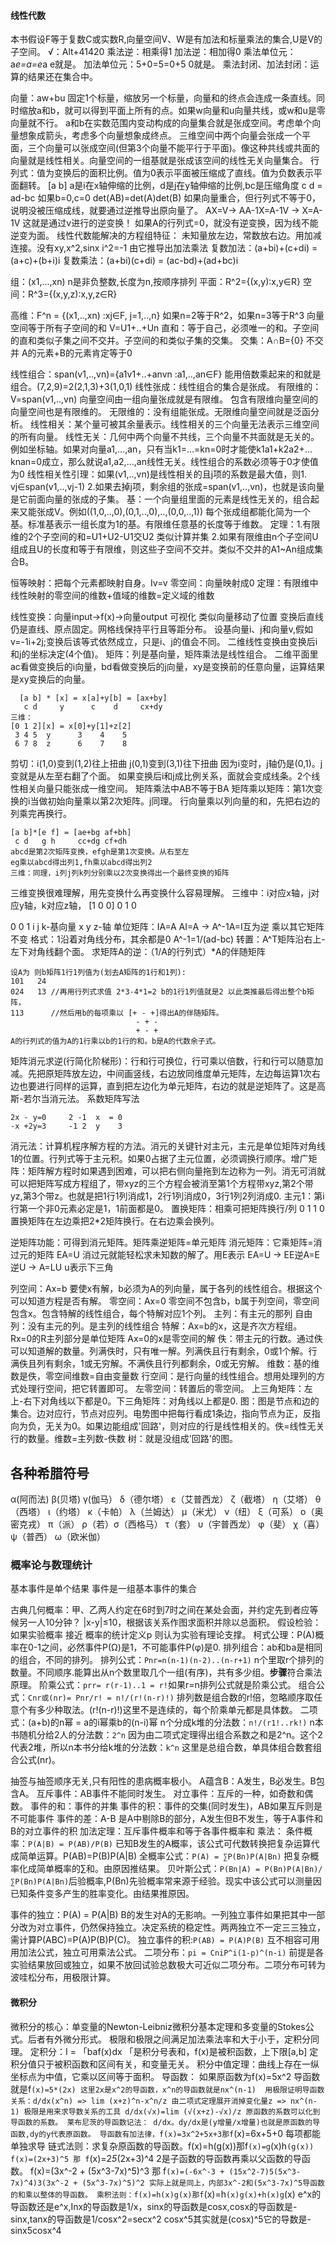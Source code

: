 #### 线性代数
本书假设F等于复数C或实数R,向量空间V、W是有加法和标量乘法的集合,U是V的子空间。
√：Alt+41420
乘法逆：相乘得1 
加法逆：相加得0
乘法单位元：a*e=a=e*a e就是。
加法单位元：5+0=5=0+5 0就是。
乘法封闭、加法封闭：运算的结果还在集合中。

向量：aw+bu 固定1个标量，缩放另一个标量，向量和的终点会连成一条直线。同时缩放a和b，就可以得到平面上所有的点。如果w向量和u向量共线，或w和u是零向量就不行。 a和b在实数范围内变动构成的向量集合就是张成空间。考虑单个向量想象成箭头，考虑多个向量想象成终点。 三维空间中两个向量会张成一个平面，三个向量可以张成空间(但第3个向量不能平行于平面)。像这种共线或共面的向量就是线性相关。向量空间的一组基就是张成该空间的线性无关向量集合。
行列式：值为变换后的面积比例。值为0表示平面被压缩成了直线。值为负数表示平面翻转。
[a b]     a是i在x轴伸缩的比例，d是j在y轴伸缩的比例,bc是压缩角度
 c d = ad-bc 如果b=0,c=0
det(AB)=det(A)det(B) 
如果向量重合，但行列式不等于0，说明没被压缩成线，就要通过逆推导出原向量了。
AX=V-> AA-1X=A-1V -> X=A-1V 这就是通过v进行的逆变换！ 如果A的行列式=0，就没有逆变换，因为线不能逆变为面。
线性代数能解决的方程组特征： 未知量放左边，常数放右边。用加减连接。没有xy,x^2,sinx
i^2=-1 由它推导出加法乘法
复数加法：(a+bi)+(c+di) = (a+c)+(b+i)i
复数乘法：(a+bi)(c+di) = (ac-bd)+(ad+bc)i

组：(x1,...,xn) n是非负整数,长度为n,按顺序排列
平面：R^2={(x,y):x,y∈R}
空间：R^3={(x,y,z):x,y,z∈R}

高维：F^n = {(x1,..,xn) :xj∈F, j=1,..,n}  如果n=2等于R^2，如果n=3等于R^3
向量空间等于所有子空间的和 V=U1+..+Un
直和：等于自己，必须唯一的和。子空间的直和类似子集之间不交并。子空间的和类似子集的交集。
交集：A∩B={0} 不交并 A的元素+B的元素肯定等于0

线性组合：span(v1,..,vn)={a1v1+..+anvn :a1,..,an∈F} 能用倍数乘起来的和就是组合。(7,2,9)=2(2,1,3)+3(1,0,1)
线性张成：线性组合的集合是张成。
有限维的：V=span(v1,..,vn) 向量空间由一组向量张成就是有限维。 包含有限维向量空间的向量空间也是有限维的。
无限维的：没有组能张成。无限维向量空间就是泛函分析。
线性相关：某个量可被其余量表示。线性相关的三个向量无法表示三维空间的所有向量。
线性无关：几何中两个向量不共线，三个向量不共面就是无关的。例如坐标轴。如果对向量a1,…,an，只有当k1=…=kn=0时才能使k1a1+k2a2+…knan=0成立，那么就说a1,a2,…,an线性无关。线性组合的系数必须等于0才使值为0
线性相关性引理：如果(v1,..,vn)是线性相关的且j项的系数是最大值，则1. vj∈span(v1,..,vj-1) 2.如果去掉j项，剩余组的张成=span(v1,..,vn)，也就是该向量是它前面向量的张成的子集。
基：一个向量组里面的元素是线性无关的，组合起来又能张成V。例如((1,0,..,0),(0,1,..,0),..,(0,0,..,1)) 每个张成组都能化简为一个基。标准基表示一组长度为1的基。有限维任意基的长度等于维数。
定理：1.有限维的2个子空间的和=U1+U2-U1交U2 类似计算并集 2.如果有限维由n个子空间U组成且U的长度和等于有限维，则这些子空间不交并。类似不交并的A1~An组成集合B。

恒等映射：把每个元素都映射自身。Iv=v
零空间：向量映射成0
定理：有限维中线性映射的零空间的维数+值域的维数=定义域的维数

线性变换：向量input->f(x)->向量output 可视化 类似向量移动了位置 变换后直线仍是直线、原点固定。网格线保持平行且等距分布。
设基向量i、j和向量v,假如v=-1i+2j;变换后该等式依然成立，只是i、j的值会不同。
二维线性变换由变换后i和j的坐标决定(4个值)。
矩阵：列是基向量，矩阵乘法是线性组合。 二维平面里 ac看做变换后的i向量，bd看做变换后的j向量，xy是变换前的任意向量，运算结果是xy变换后的向量。
```
  [a b] * [x] = x[a]+y[b] = [ax+by]
   c d     y      c    d     cx+dy
三维：
[0 1 2][x] = x[0]+y[1]+z[2]
 3 4 5  y      3    4    5
 6 7 8  z      6    7    8
``` 
剪切：i(1,0)变到(1,2)往上扭曲 j(0,1)变到(3,1)往下扭曲 因为i变时，j轴仍是(0,1)。j变就是从左至右翻了个面。
如果变换后i和j成比例关系，面就会变成线条。2个线性相关向量只能张成一维空间。
矩阵乘法中AB不等于BA
矩阵乘以矩阵：第1次变换的i当做初始向量乘以第2次矩阵。j同理。 行向量乘以列向量的和，先把右边的列乘完再换行。
```
[a b]*[e f] = [ae+bg af+bh]
 c d   g h     cc+dg cf+dh
abcd是第2次矩阵变换，efgh是第1次变换。从右至左
eg乘以abcd得出列1,fh乘以abcd得出列2
三维：同理，i列j列k列分别乘以2次变换得出一个最终变换的矩阵
```
三维变换很难理解，用先变换什么再变换什么容易理解。
三维中：i对应x轴，j对应y轴，k对应z轴，
[1 0 0]
 0 1 0 

 0 0 1
 i j k-基向量
 x y z-轴
单位矩阵：IA=A AI=A -> A^-1A=I互为逆  乘以其它矩阵不变   格式：1沿着对角线分布，其余都是0 
 A^-1=1/(ad-bc)
转置：A^T矩阵沿右上-左下对角线翻个面。
求矩阵A的逆：（1/A的行列式）*A的伴随矩阵
```
设A为 则b矩阵1行1列值为(划去A矩阵的1行和1列):
101   24
024   13 //再用行列式求值 2*3-4*1=2 b的1行1列值就是2 以此类推最后得出整个b矩阵，
113      //然后用b的每项乘以 [+ - +]得出A的伴随矩阵。 
                            - + -
                            + - +  
A的行列式的值为A的1行乘以b的1行的和。b是A的代数余子式。
```
矩阵消元求逆(行简化阶梯形)：行和行可换位，行可乘以倍数，行和行可以随意加减。先把原矩阵放左边，中间画竖线，右边放同维度单元矩阵，左边每运算1次右边也要进行同样的运算，直到把左边化为单元矩阵，右边的就是逆矩阵了。这是高斯-若尔当消元法。
系数矩阵写法
```
2x - y=0     2 -1  x  = 0
-x +2y=3     -1 2  y    3
```
消元法：计算机程序解方程的方法。消元的关键针对主元，主元是单位矩阵对角线1的位置。行列式等于主元积。如果0占据了主元位置，必须调换行顺序。增广矩阵：矩阵解方程时如果遇到困难，可以把右侧向量拖到左边称为一列。消无可消就可以把矩阵写成方程组了，带xyz的三个方程会被消至第1个方程带xyz,第2个带yz,第3个带z。也就是把1行1列消成1，2行1列消成0，3行1列2列消成0.
主元1：第i行第一个非0元素必定是1，1前面都是0。
置换矩阵：相乘可把矩阵换行/列
		0 1
		1 0 置换矩阵在左边乘把2*2矩阵换行。在右边乘会换列。

逆矩阵功能：可得到消元矩阵。矩阵乘逆矩阵=单元矩阵
消元矩阵：它乘矩阵=消过元的矩阵 EA=U 消过元就能轻松求未知数的解了。用E表示
EA=U -> EE逆A=E逆U -> A=LU u表示下三角

列空间：Ax=b 要使x有解，b必须为A的列向量，属于各列的线性组合。根据这个可以知道方程是否有解。
零空间：Ax=0 零空间不包含b，b属于列空间，零空间包含x。包含特解的线性组合，每个特解对应1个列。
主列：有主元的那列
自由列：没有主元的列。是主列的线性组合
特解：Ax=b的x，这是齐次方程组。 Rx=0的R主列部分是单位矩阵 Ax=0的x是零空间的解
佚：带主元的行数。通过佚可以知道解的数量。列满佚时，只有唯一解。列满佚且行有剩余，0或1个解。行满佚且列有剩余，1或无穷解。不满佚且行列都剩余，0或无穷解。
维数：基的维数是佚，零空间维数=自由变量数
行空间：是行向量的线性组合。想用处理列的方式处理行空间，把它转置即可。
左零空间：转置后的零空间。
上三角矩阵：左上-右下对角线以下都是0。下三角矩阵：对角线以上都是0.
图：图是节点和边的集合。边对应行，节点对应列。电势图中把每行看成1条边，指向节点为正，反指向为负，无关为0。如果边能组成'回路'，则对应的行是线性相关的。佚=线性无关行的数量。维数=主列数-佚数
树：就是没组成'回路'的图。


## 各种希腊符号
α(阿而法) β(贝塔) γ(伽马） δ（德尔塔） ε（艾普西龙） ζ（截塔） η（艾塔） θ（西塔） ι（约塔） κ（卡帕） λ（兰姆达） μ（米尤） ν（纽） ξ（可系） ο（奥密克戎） π（派） ρ（若）σ（西格马） τ（套） υ（宇普西龙） φ（斐） χ（喜） ψ（普西） ω（欧米伽）
### 概率论与数理统计
基本事件是单个结果 事件是一组基本事件的集合
 
古典几何概率：甲、乙两人约定在6时到7时之间在某处会面，并约定先到者应等候另一人10分钟？ |x-y|≤10，根据该关系作图求面积并除以总面积。
假设检验：如果实验概率 接近 概率的统计定义p 则认为实验有理论支撑。
柯式公理：P(A)概率在0-1之间，必然事件P(Ω)是1，不可能事件P(φ)是0.
排列组合：ab和ba是相同的组合，不同的排列。
排列公式：`Pnr=n(n-1)(n-2)..(n-r+1)` n个里取r个排列的数量。不同顺序.能算出从n个数里取几个一组(有序)，共有多少组。**步骤**符合乘法原理。
阶乘公式：`prr= r(r-1)..1 = r!`如果r=n排列公式就是阶乘公式。
组合公式：`Cnr或(nr)= Pnr/r! = n!/(r!(n-r)!)` 排列数是组合数的r!倍，忽略顺序取任意个有多少种取法。(r!(n-r)!)这里不是连续的，每个阶乘单元都是具体数。
二项式：(a+b)的n幂 = a的i幂乘b的(n-i)幂
n个分成k堆的分法数：`n!/(r1!..rk!)`
n本书随机分给2人的分法数：`2^n`      因为由二项式定理得出组合系数之和是2^n。这个2代表2堆，所以n本书分给k堆的分法数：`k^n` 这里是总组合数，单具体组合数套组合公式(nr)。

抽签与抽签顺序无关,只有阳性的患病概率极小。
A蕴含B：A发生，B必发生。B包含A。
互斥事件：AB事件不能同时发生。
对立事件：互斥的一种，如奇数和偶数。
事件的和：事件的并集
事件的积：事件的交集(同时发生)，AB如果互斥则是不可能事件
事件的差：A-B 是A中剔除B的部分，A发生但B不发生，等于A事件和B的对立事件的积
加法定理：互斥事件概率和等于各事件概率和
乘法：
条件概率：`P(A|B) = P(AB)/P(B)` 已知B发生的A概率，该公式可代数转换把复杂运算代成简单运算。P(AB)=P(B)P(A|B)
全概率公式：`P(A) = ∑P(Bn)P(A|Bn)` 把复杂概率化成简单概率的∑和。由原因推结果。
贝叶斯公式：`P(Bn|A) = P(Bn)P(A|Bn)/∑P(Bn)P(A|Bn)`后验概率,P(Bn)先验概率常来源于经验。现实中该公式可以测量因已知条件变多产生的胜率变化。由结果推原因。

事件的独立：P(A) = P(A|B) B的发生对A的无影响。一列独立事件如果把其中一部分改为对立事件，仍然保持独立。决定系统的稳定性。两两独立不一定三三独立，需计算P(ABC)=P(A)P(B)P(C)。
独立事件的积:`P(AB) = P(A)P(B)`
互不相容可用用加法公式，独立可用乘法公式。
二项分布：`pi = CniP^i(1-p)^(n-i)` 前提是各实验结果放回或独立，如果不放回试验总数极大可近似二项分布。二项分布可转为波哇松分布，用极限计算。


#### 微积分
微积分的核心：单变量的Newton-Leibniz微积分基本定理和多变量的Stokes公式。后者有外微分形式。
极限和极限之间满足加法乘法率和大于小于，定积分同理。
定积分：I = 「baf(x)dx  「是积分号表和，f(x)是被积函数，上下限[a,b] 定积分值只于被积函数和区间有关，和变量无关。
积分中值定理：曲线上存在一纵坐标点为中值，它乘以区间等于面积。
导函数：
  如果原函数为f(x)=5x^2 导函数就是f`(x)=5*(2x) 这里2x是x^2的导函数，x^n的导函数就是nx^(n-1) 
    用极限证明导函数关系：d/dx(x^n) => lim (x+z)^n-x^n/z 由二项式定理展开消掉变化量z => nx^(n-1) 极限是用来求导数关系的工具
    d/dx(√x)=lim (√(x+z)-√x)/z
  原函数的系数可以化到导函数的系数。
  莱布尼茨的导函数记法： d/dx。dy/dx是(y增量/x增量)也就是原函数的导函数,dy的y代表原函数。
  导函数有加法律，f(x)=3x^2+5x+3那f`(x)=6x+5+0 每项都能单独求导 
  链式法则：求复杂原函数的导函数。f(x)=h(g(x))那f`(x)=g`(x)h`(g(x))
    f(x)=(2x+3)^5 那 f`(x)=2*5*(2x+3)^4 2是子函数的导函数再乘以父函数的导函数。
    f(x)=(3x^-2 + (5x^3-7x)^5)^3 那 f`(x)=(-6x^-3 + (15x^2-7)5(5x^3-7x)^4)3(3x^-2 + (5x^3-7x)^5)^2 实际上就是同上，内部3x^-2和(5x^3-7x)^5导函数的和乘以整体的导函数。
  乘积法则：f(x)=h(x)g(x)那f`(x)=h`(x)g(x)+h(x)g`(x)
  e^x的导函数还是e^x,Inx的导函数是1/x，sinx的导函数是cosx,cosx的导函数是-sinx,tanx的导函数是1/cosx^2=secx^2  cosx^5其实就是(cosx)^5它的导数是-sinx5cosx^4
  